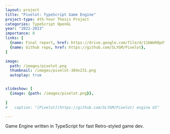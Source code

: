 ```yaml
---
layout: project
title: "Pixelot: TypeScript Game Engine"
project-type: 4th-Year Thesis Project
categories: TypeScript OpenGL
year: "2022-2023"
importance: 8
links: [
  {name: Final report, href: https://drive.google.com/file/d/11bWeR8pXYiaArYFmVs9jJsICFRe8uLjJ/view},
  {name: Github repo, href: https://github.com/SLYGM/Pixelot},
]

image:
  path: /images/pixelot.png
  thumbnail: /images/pixelot-384x231.png
  autoplay: true


slideshow: [
  {image: {path: /images/pixelot.png}},
  
]
#   caption: "[Pixelot](https://github.com/SLYGM/Pixelot) engine UI"

---
```


Game Engine written in TypeScript for fast Retro-styled game dev.<br>

